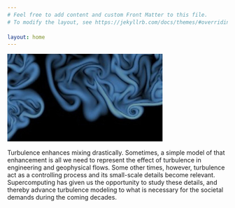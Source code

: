 ```yaml
---
# Feel free to add content and custom Front Matter to this file.
# To modify the layout, see https://jekyllrb.com/docs/themes/#overriding-theme-defaults

layout: home
---
```


![Image](assets/turbulenz_169.jpg)

<!-- Atmospheric dynamics compound very diverse multi-scale complex phenomena, from synoptic-scale motions to small-scale turbulence interlinked through chemistry, radiation and clouds. Turbulence is the focus of this Max Planck Research Group. Our goal is to improve our current understanding of geophysical turbulence and its role in the susceptibility of the earth system. The tools that we use are theory and simulations. -->

Turbulence enhances mixing drastically. Sometimes, a simple model of that enhancement is all we need to represent the effect of turbulence in engineering and geophysical flows. Some other times, however, turbulence act as a controlling process and its small-scale details become relevant. Supercomputing has given us the opportunity to study these details, and thereby advance turbulence modeling to what is necessary for the societal demands during the coming decades.

<!-- We are interested in these cases. In order to faithfully resolve the small-scale turbulence that is relevant in these cases, we use direct numerical simulation, which has become feasible only in recent years thanks to the progress in supercomputing. -->

<!-- Our research currently focuses on clouds and planetary boundary layers. -->
